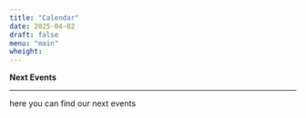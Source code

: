 ```yaml
---
title: "Calendar"
date: 2025-04-02
draft: false
menu: "main"
wheight: 
---
```


**Next Events**

---

here you can find our next events